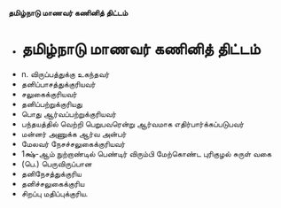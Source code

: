 **தமிழ்நாடு மாணவர் கணினித் திட்டம்**
- # தமிழ்நாடு மாணவர் கணினித் திட்டம்
- n. விருப்பத்துக்கு உகந்தவர்
- தனிப்பாசத்துக்குரியவர்
- சலுகைக்குரியவர்
- தனிப்பற்றுக்குரியது
-  பொது ஆர்வப்பற்றுக்குரியவர்
- பந்தயத்தில் வெற்றி பெறுபவரென்று ஆர்வமாக எதிர்பார்க்கப்படுபவர்
- மன்னர் அணுக்க ஆர்வ அன்பர்
- மேலவர் நேசச்சலுகைக்குரியவர்
- 1க்ஷ்-ஆம் நுற்றாண்டில் பெண்டிர் விரும்பி மேற்கொண்ட புரிகுழல் சுருள் வகை
- (பெ.) பெருவிருப்பான
- தனிநேசத்துக்குரிய
- தனிச்சலுகைக்குரிய
- சிறப்பு மதிப்புக்குரிய.

